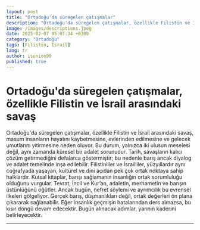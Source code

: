 ```yaml
---
layout: post
title: "Ortadoğu'da süregelen çatışmalar"
description: "Ortadoğu'da süregelen çatışmalar, özellikle Filistin ve İsrail arasındaki savaş, masum insanların hayatını kaybetmesine, evlerinden edilmesine ve gelecek umutlarını yitirmesine neden oluyor."
image: /images/descriptions.jpeg
date: 2025-02-07 05:07:34 +0300
category: "Ortadoğu" 
tags: [Filistin, İsrail] 
lang: tr
author: isunion99
published: true
---
```


# **Ortadoğu'da süregelen çatışmalar, özellikle Filistin ve İsrail arasındaki savaş**
  
Ortadoğu'da süregelen çatışmalar, özellikle Filistin ve İsrail arasındaki savaş, masum insanların hayatını kaybetmesine, evlerinden edilmesine ve gelecek umutlarını yitirmesine neden oluyor. Bu durum, yalnızca iki ulusun meselesi değil, aynı zamanda küresel bir adalet sorunudur. Tarih, savaşların kalıcı çözüm getirmediğini defalarca göstermiştir; bu nedenle barış ancak diyalog ve adalet temelinde inşa edilebilir. Filistinliler ve İsrailliler, yüzyıllardır aynı coğrafyada yaşayan, kültürel ve dini açıdan pek çok ortak noktaya sahip halklardır. Kutsal kitaplar, barışı sağlamanın insanlığın ortak sorumluluğu olduğunu vurgular. Tevrat, İncil ve Kur’an, adaletin, merhametin ve barışın üstünlüğünü öğütler. Ancak bugün, nefret söylemi ve ayrımcılık bu evrensel ilkeleri gölgeliyor. Gerçek barış, düşmanlıkları değil, ortak değerleri ön plana çıkararak sağlanabilir. Eğer insanlık geçmişin hatalarından ders almazsa, bu kısır döngü devam edecektir. Bugün alınacak adımlar, yarının kaderini belirleyecektir.


---
